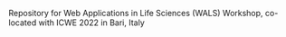 Repository for Web Applications in Life Sciences (WALS) Workshop, co-located with ICWE 2022 in Bari, Italy
